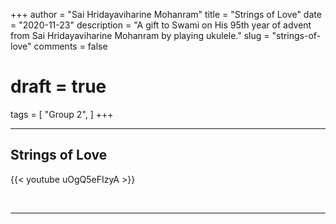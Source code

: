 +++
author = "Sai Hridayaviharine Mohanram"
title = "Strings of Love"
date = "2020-11-23"
description = "A gift to Swami on His 95th year of advent from Sai Hridayaviharine Mohanram by playing ukulele."
slug = "strings-of-love"
comments = false
# draft = true
tags = [
    "Group 2",
]
+++

---

## Strings of Love

{{< youtube uOgQ5eFIzyA >}}

<br>

---
